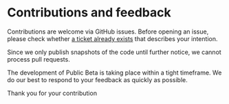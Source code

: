 <!--
SPDX-FileCopyrightText: 2025 Swiss Confederation

SPDX-License-Identifier: MIT
-->

# Contributions and feedback

Contributions are welcome via GitHub issues. Before opening an issue, please check
whether [a ticket already exists](../../issues) that describes your intention.

Since we only publish snapshots of the code until further notice, we cannot process pull requests.

The development of Public Beta is taking place within a tight timeframe. We do our best to respond to your feedback as
quickly as possible.

Thank you for your contribution
